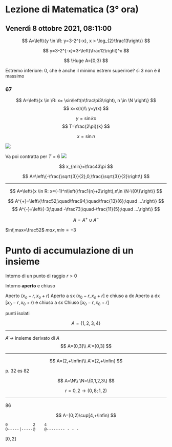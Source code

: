 # Lezione di Matematica (3° ora) 
## Venerdì 8 ottobre 2021, 08:11:00

$$
A=\left\{y 	\in  	\R: y=3-2^{-x}, x > \log_{2}\frac13\right\}
$$



$$
y=3-2^{-x}=3-\left(\frac12\right)^x
$$

$$
\Huge A=[0;3)
$$

Estremo inferiore: 0, che è anche il minimo
estrem superiroe? sì 3
non è il massimo

### 67

$$
A=\left\{x \in \R: x= \sin\left(n\frac\pi3\right), n \in \N \right\}
$$
$$
x=x(n)\\
y=y(x)
$$

$$
y=\sin kx
$$
$$
T=\frac{2\pi}{k}
$$

$$
x=\sin n
$$

![](https://i.imgur.com/8Bq6LW6.jpg)

Va poi contratta per $T=6$
![](https://i.imgur.com/389mEXp.jpg)


$$
x_{min}=\frac43\pi
$$

$$
A=\left\{-\frac{\sqrt{3}}{2},0,\frac{\sqrt{3}}{2}\right\}
$$

---


$$
A=\left\{x \in R: x=(-1)^n\left(\frac1{n}+2\right),n\in \N-\{0\}\right\}
$$

$$
A^{+}=\left\{\frac52;\quad\frac94;\quad\frac{13}{6};\quad ...\right\}
$$
$$
A^{-}=\left\{-3;\quad -\frac73;\quad-\frac{11}{5};\quad ...\right\}
$$

$$
A=A^{+}\cup A^{-}
$$

$inf,max=\frac52$
$max,min=-3$

# Punto di accumulazione di un insieme


Intorno di un punto di raggio $r > 0$

Intorno **aperto** e chiuso

Aperto $(x_o-r,x_o+r)$
Aperto a sx $(x_0-r,x_o+r]$ e chiuso a dx
Aperto a dx $[x_0-r,x_0+r)$ e chiuso a sx
Chiuso $[x_0-r,x_0+r]$


punti isolati

$$
A=\{1,2,3,4\}
$$

---
$A'\to$ insieme derivato di $A$
$$
A=(0,3]\\
A'=[0,3]
$$

---
$$
A=(2,+\infin)\\
A'=[2,+\infin]
$$


p. 32 es 82



$$
A=\N\\
\N=\{0,1,2,3\}
$$


$$
r=0,2\to(0,8;1,2)
$$

---

86

$$
A=[0;2)\cup[4,+\infin)
$$

	0           2    4
	O-----|-----@    @-------- - - -

$[0,2]$
<!--stackedit_data:
eyJoaXN0b3J5IjpbLTIxMTgwNjY0MjAsODkwNDg1MzAxLC0xMD
Y5MjAwMjQ4LDE5NzQxMzI0OTMsMTU3NDExNzA3OCwtMTg5NjYy
NjAzNiwxNTQ0MzYwMDQwLC03MTkyODc4NSwtOTc4NDQxODE0XX
0=
-->